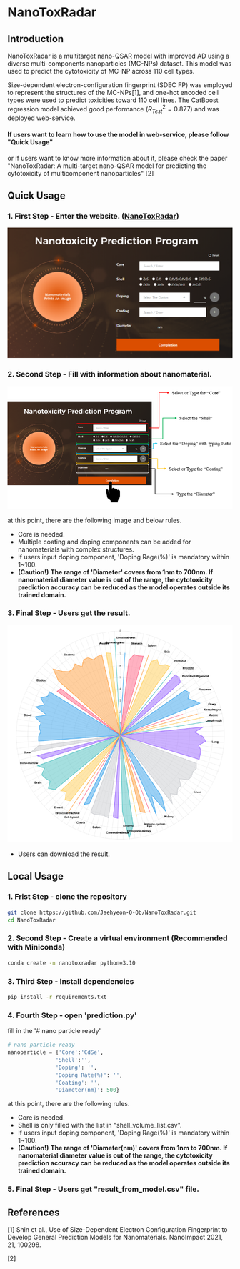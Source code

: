 # NanoToxRadar
## Introduction
NanoToxRadar is a multitarget nano-QSAR model with improved AD using a diverse multi-components nanoparticles (MC-NPs) dataset. This model was used to predict the cytotoxicity of MC-NP across 110 cell types.

Size-dependent electron-configuration fingerprint (SDEC FP) was employed to represent the structures of the MC-NPs[1], and one-hot encoded cell types were used to predict toxicities toward 110 cell lines. The CatBoost regression model achieved good performance $(R^{2}_{Test} = 0.877)$ and was deployed web-service.

#### If users want to learn how to use the model in web-service, please follow "Quick Usage"

or if users want to know more information about it, please check the paper "NanoToxRadar: A multi-target nano-QSAR model for predicting the cytotoxicity of multicomponent nanoparticles" [2]

## Quick Usage
### 1. First Step - Enter the website. ([NanoToxRadar](https://www.kitox.re.kr/nanotoxradar))
![Alt text for the image](images/image_1.png "Main screen in the website")

### 2. Second Step - Fill with information about nanomaterial.
![Alt text for the image](images/image_3.png "Fill the blank with the following rules")

at this point, there are the following image and below rules.
- Core is needed.
- Multiple coating and doping components can be added for nanomaterials with complex structures.
- If users input doping component, 'Doping Rage(%)' is mandatory within 1~100.
- **(Caution!)** **The range of 'Diameter' covers from 1nm to 700nm. If nanomaterial diameter value is out of the range, the cytotoxicity prediction accuracy can be reduced as the model operates outside its trained domain.**

### 3. Final Step - Users get the result.
![Alt text for the image](images/image_2.png "Prediction Result")
- Users can download the result.

## Local Usage
### 1. Frist Step - clone the repository
```bash
git clone https://github.com/Jaehyeon-O-Ob/NanoToxRadar.git
cd NanoToxRadar
```
### 2. Second Step - Create a virtual environment (Recommended with Miniconda)
```bash
conda create -n nanotoxradar python=3.10
```
### 3. Third Step - Install dependencies
```bash
pip install -r requirements.txt
```
### 4. Fourth Step - open 'prediction.py'
fill in the '# nano particle ready'
```python
# nano particle ready
nanoparticle = {'Core':'CdSe',
               'Shell':'',
               'Doping': '',
               'Doping Rate(%)': '',
               'Coating': '',
               'Diameter(nm)': 500}
```
at this point, there are the following rules.
- Core is needed.
- Shell is only filled with the list in "shell_volume_list.csv".
- If users input doping component, 'Doping Rage(%)' is mandatory within 1~100.
- **(Caution!)** **The range of 'Diameter(nm)' covers from 1nm to 700nm. If nanomaterial diameter value is out of the range, the cytotoxicity prediction accuracy can be reduced as the model operates outside its trained domain.**

### 5. Final Step - Users get "result_from_model.csv" file.

## References
[1] Shin et al., Use of Size-Dependent Electron Configuration Fingerprint to Develop General Prediction Models for Nanomaterials. NanoImpact 2021, 21, 100298.

[2] 
